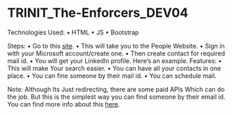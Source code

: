 # TRINIT_The-Enforcers_DEV04

Technologies Used:
•	HTML
•	JS
•	Bootstrap

<p1>Steps:<p1>
•	Go to this [site](https://abhijithhegde.github.io/TRINIT_The-Enforcers_DEV04/).
•	This will take you to the People Website.
•	Sign in with your Microsoft account/create one.
•	Then create contact for required mail id.
•	You will get your LinkedIn profile.
Here’s an example.
Features:
•	This will make Your search easier.
•	You can have all your contacts in one place.
•	You can fine someone by their mail id.
•	You can schedule mail.		

Note:
Although Its Just redirecting, there are some paid APIs Which can do the job.
But this is the simplest way you can find someone by their email id. You can find more info about this [here](https://developer.linkedin.com/).
